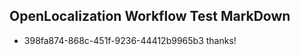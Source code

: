## OpenLocalization Workflow Test MarkDown
* 398fa874-868c-451f-9236-44412b9965b3 thanks!

<!--HONumber=Aug16_HO5-->


